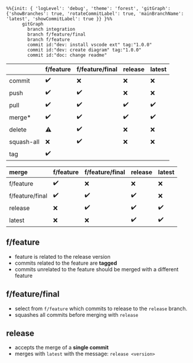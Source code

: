```mermaid
%%{init: { 'logLevel': 'debug', 'theme': 'forest', 'gitGraph': {'showBranches': true, 'rotateCommitLabel': true, 'mainBranchName': 'latest', 'showCommitLabel': true }} }%%
      gitGraph
        branch integration
        branch f/feature/final
        branch f/feature
        commit id:"dev: install vscode ext" tag:"1.0.0"
        commit id:"dev: create diagram" tag:"1.0.0"
        commit id:"doc: change readme"

```

||f/feature|f/feature/final|release|latest|
|:-|:-|:-|:-|:-|
|commit|✔️|❌|❌|❌|
|push|✔️|✔️|❌|❌|
|pull|✔️|✔️|✔️|✔️|
|merge\*|✔️|✔️|✔️|✔️|
|delete|⚠️|✔️|❌|❌|
|squash-all|❌|✔️|❌|❌|
|tag|✔️||||

|**merge**|f/feature|f/feature/final|release|latest|
|:-|:-|:-|:-|:-|
|f/feature|✔️|❌|❌|❌|
|f/feature/final|✔️|✔️|✔️|❌|
|release|❌|✔️|✔️|✔️|
|latest|❌|❌|✔️|✔️|


## f/feature

+ feature is related to the release version
+ commits related to the feature are **tagged**
+ commits unrelated to the feature should be merged with a different feature

## f/feature/final

+ select from `f/feature` which commits to release to the `release` branch.
+ squashes all commits before merging with `release`


## release

+ accepts the merge of a **single commit**
+ merges with `latest` with the message: `release <version>`